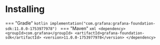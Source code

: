 # Installing

=== "Gradle"
    ```kotlin
    implementation("com.grafana:grafana-foundation-sdk:11.0.0-1753977978")
    ```
=== "Maven"
    ```xml
    <dependency>
        <groupId>com.grafana</groupId>
        <artifactId>grafana-foundation-sdk</artifactId>
        <version>11.0.0-1753977978</version>
    </dependency>
    ```
